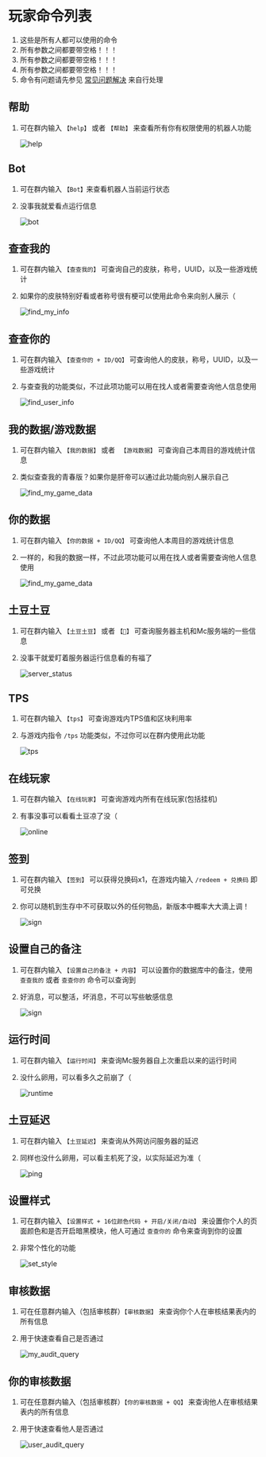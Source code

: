 # 玩家命令列表

1. 这些是所有人都可以使用的命令
2. 所有参数之间都要带空格！！！
3. 所有参数之间都要带空格！！！
4. 所有参数之间都要带空格！！！
5. 命令有问题请先参见 [常见问题解决](../faq.md) 来自行处理

## 帮助
1. 可在群内输入 `【help】` 或者 `【帮助】` 来查看所有你有权限使用的机器人功能

    ![help](/public/assets/command/help.png)

## Bot
1. 可在群内输入 `【Bot】`来查看机器人当前运行状态
2. 没事我就爱看点运行信息

   ![bot](/public/assets/command/bot.png)

## 查查我的
1. 可在群内输入 `【查查我的】` 可查询自己的皮肤，称号，UUID，以及一些游戏统计
2. 如果你的皮肤特别好看或者称号很有梗可以使用此命令来向别人展示（

   ![find_my_info](/public/assets/command/find_my_info.png)

## 查查你的
1. 可在群内输入 `【查查你的 + ID/QQ】` 可查询他人的皮肤，称号，UUID，以及一些游戏统计
2. 与查查我的功能类似，不过此项功能可以用在找人或者需要查询他人信息使用

   ![find_user_info](/public/assets/command/find_user_info.png)

## 我的数据/游戏数据
1. 可在群内输入 `【我的数据】` 或者 ` 【游戏数据】` 可查询自己本周目的游戏统计信息
2. 类似查查我的青春版？如果你是肝帝可以通过此功能向别人展示自己

   ![find_my_game_data](/public/assets/command/find_my_game_data.png)

## 你的数据
1. 可在群内输入 `【你的数据 + ID/QQ】` 可查询他人本周目的游戏统计信息
2. 一样的，和我的数据一样，不过此项功能可以用在找人或者需要查询他人信息使用

   ![find_my_game_data](/public/assets/command/find_my_game_data.png)

## 土豆土豆
1. 可在群内输入 `【土豆土豆】` 或者 `【🥔】` 可查询服务器主机和Mc服务端的一些信息
2. 没事干就爱盯着服务器运行信息看的有福了

   ![server_status](/public/assets/command/server_status.png)

## TPS
1. 可在群内输入 `【tps】` 可查询游戏内TPS值和区块利用率
2. 与游戏内指令 `/tps` 功能类似，不过你可以在群内使用此功能

   ![tps](/public/assets/command/tps.png)

## 在线玩家
1. 可在群内输入 `【在线玩家】` 可查询游戏内所有在线玩家(包括挂机)
2. 有事没事可以看看土豆凉了没（

   ![online](/public/assets/command/online.png)

## 签到
1. 可在群内输入 `【签到】` 可以获得兑换码x1，在游戏内输入 `/redeem + 兑换码` 即可兑换
2. 你可以随机到生存中不可获取以外的任何物品，新版本中概率大大滴上调！

   ![sign](/public/assets/command/sign.png)

## 设置自己的备注
1. 可在群内输入 `【设置自己的备注 + 内容】` 可以设置你的数据库中的备注，使用 `查查我的` 或者 `查查你的` 命令可以查询到
2. 好消息，可以整活，坏消息，不可以写些敏感信息

   ![sign](/public/assets/command/sign.png)

## 运行时间
1. 可在群内输入 `【运行时间】` 来查询Mc服务器自上次重启以来的运行时间
2. 没什么卵用，可以看多久之前崩了（

   ![runtime](/public/assets/command/runtime.png)

## 土豆延迟
1. 可在群内输入 `【土豆延迟】` 来查询从外网访问服务器的延迟
2. 同样也没什么卵用，可以看主机死了没，以实际延迟为准（

   ![ping](/public/assets/command/ping.png)

## 设置样式
1. 可在群内输入 `【设置样式 + 16位颜色代码 + 开启/关闭/自动】` 来设置你个人的页面颜色和是否开启暗黑模块，他人可通过 `查查你的` 命令来查询到你的设置
2. 非常个性化的功能
   
   ![set_style](/public/assets/command/set_style.png)

## 审核数据
1. 可在任意群内输入（包括审核群）`【审核数据】` 来查询你个人在审核结果表内的所有信息
2. 用于快速查看自己是否通过

   ![my_audit_query](/public/assets/command/my_audit_query.png)

## 你的审核数据
1. 可在任意群内输入（包括审核群）`【你的审核数据 + QQ】` 来查询他人在审核结果表内的所有信息
2. 用于快速查看他人是否通过

   ![user_audit_query](/public/assets/command/user_audit_query.png)
